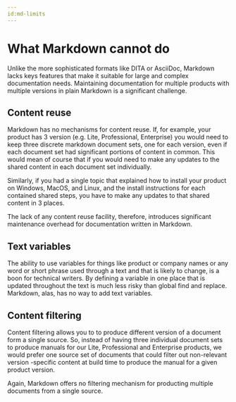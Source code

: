 ```yaml
---
id:md-limits
---
```


# What Markdown cannot do

Unlike the more sophisticated formats like DITA or AsciiDoc, Markdown lacks keys features that make it suitable for large and complex documentation needs. Maintaining documentation for multiple products with multiple versions in plain Markdown is a significant challenge.

## Content reuse

Markdown has no mechanisms for content reuse. If, for example, your product has 3 version (e.g. Lite, Professional, Enterprise) you would need to keep three discrete markdown document sets, one for each version, even if each document set had significant portions of content in common. This would mean of course that if you would need to make any updates to the shared content in each document set individually.

Similarly, if you had a single topic that explained how to install your product on Windows, MacOS, and Linux, and the install instructions for each contained shared steps, you have to make any updates to that shared content in 3 places.

The lack of any content reuse facility, therefore, introduces significant maintenance overhead for documentation written in Markdown.

## Text variables

The ability to use variables for things like product or company names or any word or short phrase used through a text and that is likely to change, is a boon for technical writers. By defining a variable in one place that is updated throughout the text is much less risky than global find and replace. Markdown, alas, has no way to add text variables.

## Content filtering

Content filtering allows you to to produce different version of a document form a single source. So, instead of having three individual document sets to produce manuals for our Lite, Professional and Enterprise products, we would prefer one source set of documents that could filter out non-relevant version -specific content at build time to produce the manual for a given product version.

Again, Markdown offers no filtering mechanism for producting multiple documents from a single source.
